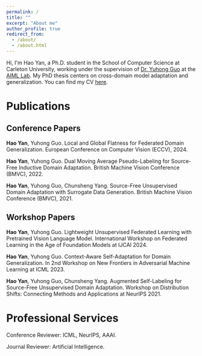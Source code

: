 ```yaml
---
permalink: /
title: ""
excerpt: "About me"
author_profile: true
redirect_from: 
  - /about/
  - /about.html
---
```


Hi, I'm Hao Yan, a Ph.D. student in the School of Computer Science at Carleton University, working under the supervision of [Dr. Yuhong Guo](https://people.scs.carleton.ca/~yuhongguo/index.html) at the [AIML Lab](https://aiml.carleton.ca/). My PhD thesis centers on cross-domain model adaptation and generalization.
You can find my CV [here](/files/Hao_Yan_Resume.pdf).


Publications
======

Conference Papers
------

**Hao Yan**, Yuhong Guo. Local and Global Flatness for Federated Domain Generalization. European Conference on Computer Vision (ECCV), 2024.

**Hao Yan**, Yuhong Guo. Dual Moving Average Pseudo-Labeling for Source-Free Inductive Domain Adaptation. British Machine Vision Conference (BMVC), 2022.

**Hao Yan**, Yuhong Guo, Chunsheng Yang. Source-Free Unsupervised Domain Adaptation with Surrogate Data Generation. British Machine Vision Conference (BMVC), 2021.

Workshop Papers
------

**Hao Yan**, Yuhong Guo. Lightweight Unsupervised Federated Learning with Pretrained Vision Language Model. International Workshop on Federated Learning in the Age of Foundation Models at IJCAI 2024.

**Hao Yan**, Yuhong Guo. Context-Aware Self-Adaptation for Domain Generalization. In 2nd Workshop on New Frontiers in Adversarial Machine Learning at ICML 2023.

**Hao Yan**, Yuhong Guo, Chunsheng Yang. Augmented Self-Labeling for Source-Free Unsupervised Domain Adaptation. Workshop on Distribution Shifts: Connecting Methods and Applications at NeurIPS 2021.


Professional Services
======

Conference Reviewer: ICML, NeurIPS, AAAI.

Journal Reviewer: Artificial Intelligence.
